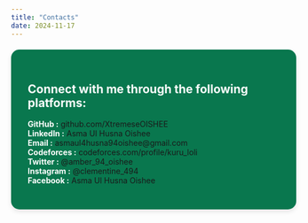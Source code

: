 ```yaml
---
title: "Contacts"
date: 2024-11-17
---
```


<div class="contacts-section" style="
    background-color: #09774E; 
    padding: 30px; 
    color: #fff; 
    border-radius: 15px; 
    box-shadow: 0 4px 8px rgba(0, 0, 0, 0.1); 
    width: 90%; 
    max-width: 800px; 
    margin: 20px auto; 
    text-align: left; 
">
    <h2>Connect with me through the following platforms:</h2>
    <ul style="list-style-type: none; padding: 0;">
        <li><strong>GitHub :</strong> <a href="https://github.com/XtremeseOISHEE" style="text-decoration: none;">github.com/XtremeseOISHEE</a></li>
        <li><strong>LinkedIn :</strong> <a href="https://www.linkedin.com/in/asmaul-husna-oishee-57714a229/" style="text-decoration: none;" >Asma Ul Husna Oishee</a></li>
        <li><strong>Email :</strong> <a href="mailto:asmaul4husna94oishee@gmail.com" style="text-decoration: none;">asmaul4husna94oishee@gmail.com</a></li>
        <li><strong>Codeforces :</strong> <a href="https://codeforces.com/profile/kuru_loli" style="text-decoration: none;">codeforces.com/profile/kuru_loli</a></li>
        <li><strong>Twitter :</strong> <a href="https://x.com/amber_94_oishee?t=dn-6cEqeDT4Zg7vERkkh2Q&s=07" style="text-decoration: none;">@amber_94_oishee</a></li>
        <li><strong>Instagram :</strong> <a href="https://www.instagram.com/clementine_494/" style="text-decoration: none;">@clementine_494</a></li>
        <li><strong>Facebook :</strong> <a href="https://www.facebook.com/asma.ul.husna.oishee.2024/" style="text-decoration: none;">Asma Ul Husna Oishee</a></li>
    </ul>
</div>
